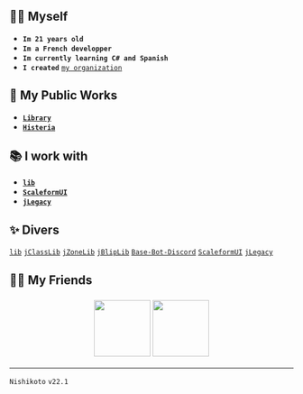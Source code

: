 ## 👱🏼 Myself
- **`Im 21 years old`**
- **`Im a French developper`**
- **`Im currently learning C# and Spanish`**
- **`I created`** <a href="https://github.com/orgNishikoto">```my organization```</a>

## 📖 My Public Works
- [**`Library`**](https://github.com/orgNishikoto/library)
- [**`Histeria`**](https://github.com/Nishikoto/histeria)

## 📚 I work with
- [**`lib`**](https://github.com/JustGodWork/lib)
- [**`ScaleformUI`**](https://github.com/manups4e/ScaleformUI)
- [**`jLegacy`**](https://github.com/JustGodWork/jLegacy)

## ✨ Divers
<a href="https://github.com/JustGodWork/lib" class="button">```lib```</a>
<a href="https://github.com/JustGodWork/jClassLib" class="button">```jClassLib```</a>
<a href="https://github.com/JustGodWork/jZoneLib" class="button">```jZoneLib```</a>
<a href="https://github.com/JustGodWork/jBlipLib" class="button">```jBlipLib```</a>
<a href="https://github.com/EvanAddDev/Base-Bot-Discord" class="button">```Base-Bot-Discord```</a>
<a href="https://github.com/manups4e/ScaleformUI" class="button">```ScaleformUI```</a>
<a href="https://github.com/JustGodWork/jLegacy" class="button">```jLegacy```</a>

## 🫅🏼 My Friends
<h3 align="center"> 
  <a href="https://github.com/JustGodWork"><img src="https://avatars.githubusercontent.com/u/85418813?v=4"/ width="100"></a>
  <a href="https://github.com/EvanAddDev"><img src="https://avatars.githubusercontent.com/u/127199166?v=4"/ width="100"></a>
</h3>

---
`Nishikoto` `v22.1`

